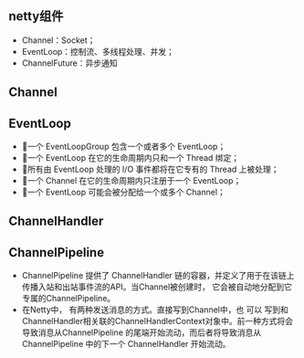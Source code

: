 ## netty组件
* Channel：Socket； 
* EventLoop：控制流、多线程处理、并发； 
* ChannelFuture：异步通知

## Channel

## EventLoop
* 一个 EventLoopGroup 包含一个或者多个 EventLoop； 
* 一个 EventLoop 在它的生命周期内只和一个 Thread 绑定； 
* 所有由 EventLoop 处理的 I/O 事件都将在它专有的 Thread 上被处理； 
* 一个 Channel 在它的生命周期内只注册于一个 EventLoop； 
* 一个 EventLoop 可能会被分配给一个或多个 Channel； 

## ChannelHandler

## ChannelPipeline
* ChannelPipeline 提供了 ChannelHandler 链的容器，并定义了用于在该链上传播入站和出站事件流的API。当Channel被创建时， 它会被自动地分配到它专属的ChannelPipeline。
* 在Netty中， 有两种发送消息的方式。直接写到Channel中，也 可以 写到和ChannelHandler相关联的ChannelHandlerContext对象中。前一种方式将会导致消息从ChannelPipeline 的尾端开始流动，而后者将导致消息从 ChannelPipeline 中的下一个 ChannelHandler 开始流动。